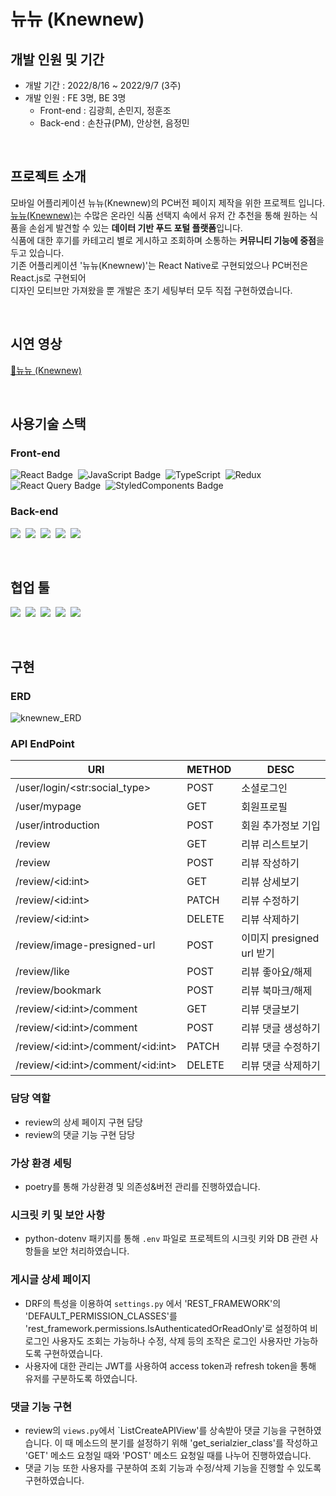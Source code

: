 # 뉴뉴 (Knewnew)

## 개발 인원 및 기간

- 개발 기간 : 2022/8/16 ~ 2022/9/7 (3주)
- 개발 인원 : FE 3명, BE 3명
  - Front-end : 김광희, 손민지, 정훈조
  - Back-end : 손찬규(PM), 안상현, 음정민

<br>

## 프로젝트 소개

모바일 어플리케이션 뉴뉴(Knewnew)의 PC버전 페이지 제작을 위한 프로젝트 입니다.<br>
[뉴뉴(Knewnew)](https://play.google.com/store/apps/details?id=com.mealing.knewnnew)는 수많은 온라인 식품 선택지 속에서 유저 간 추천을 통해 원하는 식품을 손쉽게 발견할 수 있는 **데이터 기반 푸드 포털 플랫폼**입니다.<br>
식품에 대한 후기를 카테고리 별로 게시하고 조회하며 소통하는 **커뮤니티 기능에 중점**을 두고 있습니다.<br>
기존 어플리케이션 '뉴뉴(Knewnew)'는 React Native로 구현되었으나 PC버전은 React.js로 구현되어<br>
디자인 모티브만 가져왔을 뿐 개발은 초기 세팅부터 모두 직접 구현하였습니다.<br>

<br>

## 시연 영상

[🍭뉴뉴 (Knewnew)](http://www.youtube.com/)

<br>

## 사용기술 스택

### Front-end<br>
![React Badge](https://img.shields.io/badge/React-61DAFB?style=for-the-badge&logo=React&logoColor=white)&nbsp;
![JavaScript Badge](https://img.shields.io/badge/Javascript-F7DF1E?style=for-the-badge&logo=Javascript&logoColor=white)&nbsp;
![TypeScript](https://img.shields.io/badge/TypeScript-3178C6?style=for-the-badge&logo=typescript&logoColor=white)&nbsp;
![Redux](https://img.shields.io/badge/Redux-764ABC?style=for-the-badge&logo=redux&logoColor=white)&nbsp;
![React Query Badge](https://img.shields.io/badge/ReactQuery-FF4154?style=for-the-badge&logo=React&logoColor=white)&nbsp;
![StyledComponents Badge](https://img.shields.io/badge/styled--components-DB7093?style=for-the-badge&logo=styled-components&logoColor=white)

### Back-end<br>
<img src="https://img.shields.io/badge/Python-3776AB?style=for-the-badge&logo=Python&logoColor=white"/>&nbsp;
<img src="https://img.shields.io/badge/Django-092E20?style=for-the-badge&logo=Django&logoColor=white"/>&nbsp;
<img src="https://img.shields.io/badge/PostgreSQL-4169E1?style=for-the-badge&logo=PostgreSQL&logoColor=white"/>&nbsp;
<img src="https://img.shields.io/badge/Poetry-60A5FA?style=for-the-badge&logo=Poetry&logoColor=white"/>&nbsp;
<img src="https://img.shields.io/badge/Amazon_S3-569A31?style=for-the-badge&logo=Amazon_S3&logoColor=white"/>&nbsp;

<br>

## 협업 툴
<img src="https://img.shields.io/badge/Postman-FF6C37?style=for-the-badge&logo=MySQL&logoColor=white"/>&nbsp;
<img src="https://img.shields.io/badge/Slack-4A154B?style=for-the-badge&logo=Slack&logoColor=white"/>&nbsp;
<img src="https://img.shields.io/badge/Trello-0052CC?style=for-the-badge&logo=Trello&logoColor=white"/>&nbsp;
<img src="https://img.shields.io/badge/Notion-000000?style=for-the-badge&logo=Notion&logoColor=white"/>&nbsp;
<img src="https://img.shields.io/badge/Github-181717?style=for-the-badge&logo=Github&logoColor=white"/>&nbsp;

<br>

## 구현 

### ERD
![knewnew_ERD](https://user-images.githubusercontent.com/60742666/208109581-55ffae59-6da6-4309-b8c3-d833534194e1.png)

### API EndPoint

|URI|METHOD|DESC|
|---|---|---|
|/user/login/\<str:social_type\>|POST|소셜로그인|
|/user/mypage|GET|회원프로필|
|/user/introduction|POST|회원 추가정보 기입|
|/review|GET|리뷰 리스트보기|
|/review|POST|리뷰 작성하기|
|/review/\<id:int\>|GET|리뷰 상세보기|
|/review/\<id:int\>|PATCH|리뷰 수정하기|
|/review/\<id:int\>|DELETE|리뷰 삭제하기|
|/review/image-presigned-url|POST|이미지 presigned url 받기|
|/review/like|POST|리뷰 좋아요/해제|
|/review/bookmark|POST|리뷰 북마크/해제|
|/review/\<id:int\>/comment|GET|리뷰 댓글보기|
|/review/\<id:int\>/comment|POST|리뷰 댓글 생성하기|
|/review/\<id:int\>/comment/\<id:int\>|PATCH|리뷰 댓글 수정하기|
|/review/\<id:int\>/comment/\<id:int\>|DELETE|리뷰 댓글 삭제하기|

### 담당 역할

- review의 상세 페이지 구현 담당
- review의 댓글 기능 구현 담당

### 가상 환경 세팅

- poetry를 통해 가상환경 및 의존성&버전 관리를 진행하였습니다.

### 시크릿 키 및 보안 사항

- python-dotenv 패키지를 통해 `.env` 파일로 프로젝트의 시크릿 키와 DB 관련 사항들을 보안 처리하였습니다.

### 게시글 상세 페이지
- DRF의 특성을 이용하여 `settings.py` 에서 'REST_FRAMEWORK'의 'DEFAULT_PERMISSION_CLASSES'를 'rest_framework.permissions.IsAuthenticatedOrReadOnly'로 설정하여 비로그인 사용자도 조회는 가능하나 수정, 삭제 등의 조작은 로그인 사용자만 가능하도록 구현하였습니다.
- 사용자에 대한 관리는 JWT를 사용하여 access token과 refresh token을 통해 유저를 구분하도록 하였습니다.


### 댓글 기능 구현
- review의 `views.py`에서 `ListCreateAPIView'를 상속받아 댓글 기능을 구현하였습니다. 이 때 메소드의 분기를 설정하기 위해 'get_serialzier_class'를 작성하고 'GET' 메소드 요청일 때와 'POST' 메소드 요청일 때를 나누어 진행하였습니다.
- 댓글 기능 또한 사용자를 구분하여 조회 기능과 수정/삭제 기능을 진행할 수 있도록 구현하였습니다.
